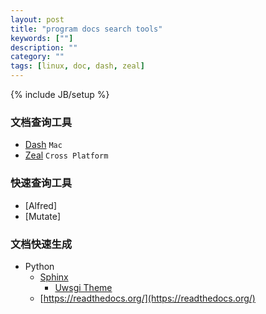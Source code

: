 ```yaml
---
layout: post
title: "program docs search tools"
keywords: [""]
description: ""
category: ""
tags: [linux, doc, dash, zeal]
---
```

{% include JB/setup %}

### 文档查询工具
* [Dash](https://kapeli.com/dash) `Mac`
* [Zeal](https://zealdocs.org/download.html) `Cross Platform`

### 快速查询工具
* [Alfred]
* [Mutate]

### 文档快速生成
* Python
    * [Sphinx](http://www.sphinx-doc.org/en/stable/)
        * [Uwsgi Theme](https://github.com/snide/sphinx_rtd_theme)
    * [https://readthedocs.org/](https://readthedocs.org/)
